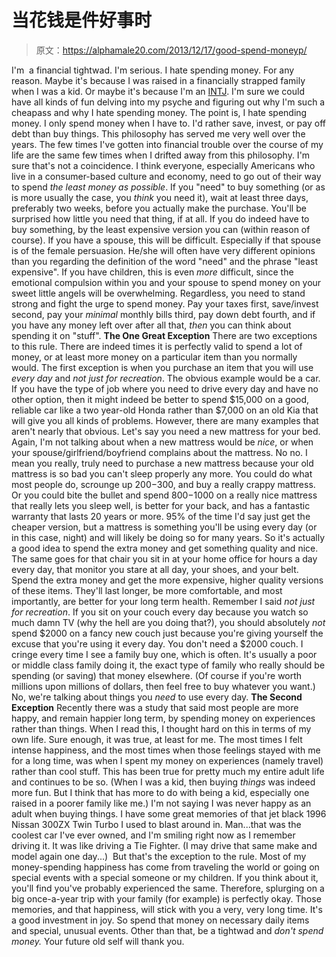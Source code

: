 # 当花钱是件好事时

> 原文：<https://alphamale20.com/2013/12/17/good-spend-moneyp/>

I'm  a financial tightwad. I'm serious. I hate spending money. For any reason. Maybe it's because I was raised in a financially strapped family when I was a kid. Or maybe it's because I'm an [INTJ](http://www.personalitypage.com/html/INTJ.html). I'm sure we could have all kinds of fun delving into my psyche and figuring out why I'm such a cheapass and why I hate spending money. The point is, I hate spending money. I only spend money when I have to. I'd rather save, invest, or pay off debt than buy things. This philosophy has served me very well over the years. The few times I've gotten into financial trouble over the course of my life are the same few times when I drifted away from this philosophy. I'm sure that's not a coincidence. I think everyone, especially Americans who live in a consumer-based culture and economy, need to go out of their way to spend *the least money as possible*. If you "need" to buy something (or as is more usually the case, you *think* you need it), wait at least three days, preferably two weeks, before you actually make the purchase. You'll be surprised how little you need that thing, if at all. If you do indeed have to buy something, by the least expensive version you can (within reason of course). If you have a spouse, this will be difficult. Especially if that spouse is of the female persuasion. He/she will often have very different opinions than you regarding the definition of the word "need" and the phrase "least expensive". If you have children, this is even *more* difficult, since the emotional compulsion within you and your spouse to spend money on your sweet little angels will be overwhelming. Regardless, you need to stand strong and fight the urge to spend money. Pay your taxes first, save/invest second, pay your *minimal* monthly bills third, pay down debt fourth, and if you have any money left over after all that, *then* you can think about spending it on "stuff". **The One Great Exception** There are two exceptions to this rule. There are indeed times it is perfectly valid to spend a lot of money, or at least more money on a particular item than you normally would. The first exception is when you purchase an item that you will use *every day* and *not just for recreation*. The obvious example would be a car. If you have the type of job where you need to drive every day and have no other option, then it might indeed be better to spend $15,000 on a good, reliable car like a two year-old Honda rather than $7,000 on an old Kia that will give you all kinds of problems. However, there are many examples that aren't nearly that obvious. Let's say you need a new mattress for your bed. Again, I'm not talking about when a new mattress would be *nice*, or when your spouse/girlfriend/boyfriend complains about the mattress. No no. I mean you really, truly need to purchase a new mattress because your old mattress is so bad you can't sleep properly any more. You could do what most people do, scrounge up $200-$300, and buy a really crappy mattress. Or you could bite the bullet and spend $800-$1000 on a really nice mattress that really lets you sleep well, is better for your back, and has a fantastic warranty that lasts 20 years or more. 95% of the time I'd say just get the cheaper version, but a mattress is something you'll be using every day (or in this case, night) and will likely be doing so for many years. So it's actually a good idea to spend the extra money and get something quality and nice. The same goes for that chair you sit in at your home office for hours a day every day, that monitor you stare at all day, your shoes, and your belt. Spend the extra money and get the more expensive, higher quality versions of these items. They'll last longer, be more comfortable, and most importantly, are better for your long term health. Remember I said *not just for recreation*. If you sit on your couch every day because you watch so much damn TV (why the hell are you doing that?), you should absolutely *not* spend $2000 on a fancy new couch just because you're giving yourself the excuse that you're using it every day. You don't need a $2000 couch. I cringe every time I see a family buy one, which is often. It's usually a poor or middle class family doing it, the exact type of family who really should be spending (or saving) that money elsewhere. (Of course if you're worth millions upon millions of dollars, then feel free to buy whatever you want.) No, we're talking about things you *need* to use every day. **The Second Exception** Recently there was a study that said most people are more happy, and remain happier long term, by spending money on experiences rather than things. When I read this, I thought hard on this in terms of my own life. Sure enough, it was true, at least for me. The most times I felt intense happiness, and the most times when those feelings stayed with me for a long time, was when I spent my money on experiences (namely travel) rather than cool stuff. This has been true for pretty much my entire adult life and continues to be so. (When I was a kid, then buying *things* was indeed more fun. But I think that has more to do with being a kid, especially one raised in a poorer family like me.) I'm not saying I was never happy as an adult when buying things. I have some great memories of that jet black 1996 Nissan 300ZX Twin Turbo I used to blast around in. Man...that was the coolest car I've ever owned, and I'm smiling right now as I remember driving it. It was like driving a Tie Fighter. (I may drive that same make and model again one day...)  But that's the exception to the rule. Most of my money-spending happiness has come from traveling the world or going on special events with a special someone or my children. If you think about it, you'll find you've probably experienced the same. Therefore, splurging on a big once-a-year trip with your family (for example) is perfectly okay. Those memories, and that happiness, will stick with you a very, very long time. It's a good investment in joy. So spend that money on necessary daily items and special, unusual events. Other than that, be a tightwad and *don't spend money.* Your future old self will thank you.